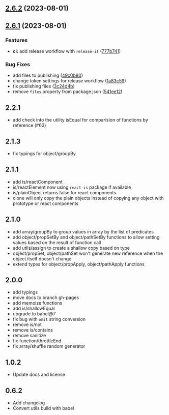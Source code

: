 

## [2.6.2](https://github.com/Tinkoff/utils.js/compare/v2.6.1...v2.6.2) (2023-08-01)

## [2.6.1](https://github.com/Tinkoff/utils.js/compare/v2.5.0...v2.6.1) (2023-08-01)


### Features

* **ci:** add release workflow with `release-it` ([777b741](https://github.com/Tinkoff/utils.js/commit/777b7412ab680042349c316a88d33bcd681c470f))


### Bug Fixes

* add files to publishing ([49c0b80](https://github.com/Tinkoff/utils.js/commit/49c0b80a35085a143f7d017b15b7657f5b0fbfd6))
* change token settings for release workflow ([1a83c59](https://github.com/Tinkoff/utils.js/commit/1a83c59fe68ddb918e31dad1160e3dab3fbb7534))
* fix publishing files ([3c24d4b](https://github.com/Tinkoff/utils.js/commit/3c24d4b51a3cbd15fa135d56feeccffc0f32c633))
* remove `files` property from package.json ([541ee12](https://github.com/Tinkoff/utils.js/commit/541ee12a41721534b120049f98aae178553a0edb))

## 2.2.1

+ add check into the utility isEqual for comparision of functions by reference (#63)

## 2.1.3
+ fix typings for object/groupBy

## 2.1.1
+ add is/reactComponent
+ is/reactElement now using `react-is` package if available
+ is/plainObject returns false for react components
+ clone will only copy the plain objects instead of copying any object with prototype or react components

## 2.1.0
+ add array/groupBy to group values in array by the list of predicates
+ add object/propSetBy and object/pathSetBy functions to allow setting values based on the result of function call
+ add utils/assign to create a shallow copy based on type
+ object/propSet, object/pathSet won't generate new reference when the object itself doesn't change
+ extend types for object/propApply, object/pathApply functions

## 2.0.0
+ add typings
+ move docs to branch gh-pages
+ add memoize functions
+ add is/shallowEqual
+ upgrade to babel@7
+ fix bug with `omit` string conversion
+ remove is/not
+ remove is/contains
+ remove sanitize
+ fix function/throttleEnd
+ fix array/shuffle random generator

## 1.0.2
+ Update docs and license

## 0.6.2
+ Add changelog
+ Convert utils build with babel